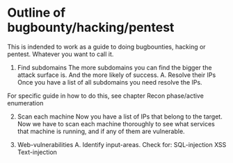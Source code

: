 # Outline of bugbounty/hacking/pentest

This is indended to work as a guide to doing bugbounties, hacking or pentest. Whatever you want to call it.


1. Find subdomains
The more subdomains you can find the bigger the attack surface is. And the more likely of success.
A. Resolve their IPs
Once you have a list of all subdomains you need resolve the IPs.

For specific guide in how to do this, see chapter Recon phase/active enumeration

2. Scan each machine
Now you have a list of IPs that belong to the target. Now we have to scan each machine thoroughly to see what services that machine is running, and if any of them are vulnerable.

3. Web-vulnerabilities
A. Identify input-areas. 
Check for:
SQL-injection
XSS
Text-injection